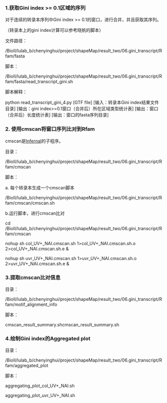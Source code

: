 ### 1.获取Gini index >= 0.1区域的序列

对于连续的转录本序列中Gini index >= 0.1的窗口，进行合并，并且获取其序列。  

（转录本上的gini index计算可以参考晓帆的脚本）  

文件路径：  

/BioII/lulab_b/chenyinghui/project/shapeMap/result_two/06.gini_transcript/Rfam/fasta  

脚本：  

/BioII/lulab_b/chenyinghui/project/shapeMap/result_two/06.gini_transcript/Rfam/fasta/read_transcript_gini.sh  

脚本解释：  

python  read_transcript_gini_4.py  [GTF file]  [输入：转录本Gini index结果文件目录]  [输出：gini index>=0.1窗口（合并后）所在区域类型统计表]  [输出：窗口（合并后）长度统计表]  [输出：窗口的fasta序列目录]   



### 2. 使用cmscan将窗口序列比对到Rfam

cmscan是[Infernal](https://github.com/EddyRivasLab/infernal)的子程序。

目录：  

/BioII/lulab_b/chenyinghui/project/shapeMap/result_two/06.gini_transcript/Rfam/cmscan

脚本：

a. 每个转录本生成一个cmscan脚本

/BioII/lulab_b/chenyinghui/project/shapeMap/result_two/06.gini_transcript/Rfam/cmscan/cmscan.sh

b.运行脚本，进行cmscan比对  

cd /BioII/lulab_b/chenyinghui/project/shapeMap/result_two/06.gini_transcript/Rfam/cmscan  

nohup sh col_UV+_NAI.cmscan.sh 1>col_UV+_NAI.cmscan.sh.o 2>col_UV+_NAI.cmscan.sh.e &  

nohup sh uvr_UV+_NAI.cmscan.sh 1>uvr_UV+_NAI.cmscan.sh.o 2>uvr_UV+_NAI.cmscan.sh.e & 



### 3.提取cmscan比对信息

目录：   

/BioII/lulab_b/chenyinghui/project/shapeMap/result_two/06.gini_transcript/Rfam/motif_alignment_info   

脚本：   

cmscan_result_summary.shcmscan_result_summary.sh    



### 4.绘制Gini index的Aggregated plot

目录：

/BioII/lulab_b/chenyinghui/project/shapeMap/result_two/06.gini_transcript/Rfam/aggregated_plot

脚本：

aggregating_plot_col_UV+_NAI.sh

aggregating_plot_uvr_UV+_NAI.sh

